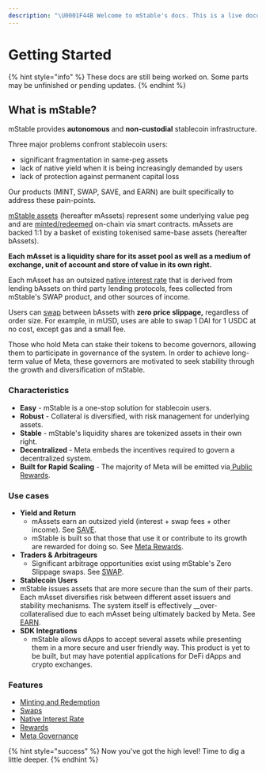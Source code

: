 ```yaml
---
description: "\U0001F44B Welcome to mStable's docs. This is a live document that will be updated as mStable evolves. Currently, we aim to provide a high level overview of the protocol and its existing components."
---
```


# Getting Started

{% hint style="info" %}
These docs are still being worked on. Some parts may be unfinished or pending updates.
{% endhint %}

## What is mStable?

mStable provides **autonomous** and **non-custodial** stablecoin infrastructure.

Three major problems confront stablecoin users: 

* significant fragmentation in same-peg assets
* lack of native yield when it is being increasingly demanded by users
* lack of protection against permanent capital loss

Our products \(MINT, SWAP, SAVE, and EARN\) are built specifically to address these pain-points. 

[mStable assets](mstable-assets/massets/) \(hereafter mAssets\) represent some underlying value peg and are [minted/redeemed](mstable-assets/massets/minting-and-redemption/) on-chain via smart contracts. mAssets are backed 1:1 by a basket of existing tokenised same-base assets \(hereafter bAssets\).

**Each mAsset is a liquidity share for its asset pool as well as a medium of exchange, unit of account and store of value in its own right.** 

Each mAsset has an outsized [native interest rate](mstable-assets/massets/native-interest-rate.md) that is derived from lending bAssets on third party lending protocols, fees collected from mStable's SWAP product, and other sources of income. 

Users can [swap](mstable-assets/massets/swapping.md) between bAssets with **zero price slippage,** regardless of order size. For example, in mUSD, uses are able to swap 1 DAI for 1 USDC at no cost, except gas and a small fee. 

Those who hold Meta can stake their tokens to become governors, allowing them to participate in governance of the system. In order to achieve long-term value of Meta, these governors are motivated to seek stability through the growth and diversification of mStable.

### **Characteristics**

* **Easy** - mStable is a one-stop solution for stablecoin users.
* **Robust** - Collateral is diversified, with risk management for underlying assets. 
* **Stable** - mStable's liquidity shares are tokenized assets in their own right. 
* **Decentralized** - Meta embeds the incentives required to govern a decentralized system.
* **Built for Rapid Scaling** - The majority of Meta will be emitted via[ Public Rewards](meta-rewards-1/introduction/). 

### Use cases

* **Yield and Return**
  * mAssets earn an outsized yield \(interest + swap fees + other income\). See [SAVE](mstable-assets/massets/native-interest-rate.md).
  * mStable is built so that those that use it or contribute to its growth are rewarded for doing so. See [Meta Rewards](meta-rewards-1/introduction/).
* **Traders & Arbitrageurs** 
  * Significant arbitrage opportunities exist using mStable's Zero Slippage swaps. See [SWAP](mstable-assets/massets/swapping.md).
*  **Stablecoin Users** 
  * mStable issues assets that are more secure than the sum of their parts. Each mAsset diversifies risk between different asset issuers and stability mechanisms. The system itself is effectively __over-collateralised due to each mAsset being ultimately backed by Meta. See [EARN](mstable-assets/functions/).
* **SDK Integrations** 
  * mStable allows dApps to accept several assets while presenting them in a more secure and user friendly way. This product is yet to be built, but may have potential applications for DeFi dApps and crypto exchanges. 

### Features

* [Minting and Redemption](mstable-assets/massets/minting-and-redemption/#redemption)
* [Swaps](mstable-assets/massets/swapping.md)
* [Native Interest Rate](mstable-assets/massets/native-interest-rate.md)
* [Rewards](meta-rewards-1/introduction/)
* [Meta Governance](mstable-assets/functions/governance.md) 

{% hint style="success" %}
Now you've got the high level! Time to dig a little deeper.
{% endhint %}

